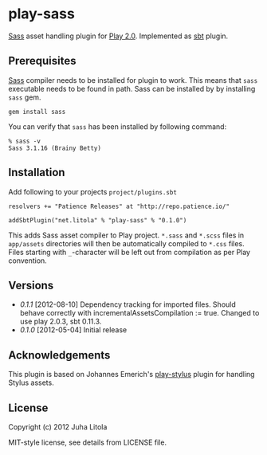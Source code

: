 play-sass
=========

[Sass][sass] asset handling plugin for [Play 2.0][play]. Implemented as [sbt][sbt]
plugin.

Prerequisites
-------------

[Sass][sass] compiler needs to be installed for plugin to work. This means that `sass` executable
needs to be found in path. Sass can be installed by by installing `sass` gem.

    gem install sass

You can verify that `sass` has been installed by following command:

    % sass -v
    Sass 3.1.16 (Brainy Betty)


Installation
------------

Add following to your projects `project/plugins.sbt`

    resolvers += "Patience Releases" at "http://repo.patience.io/"

    addSbtPlugin("net.litola" % "play-sass" % "0.1.0")

This adds Sass asset compiler to Play project. `*.sass` and `*.scss` files in `app/assets` 
directories will then be automatically compiled to `*.css` files. Files starting with 
`_`-character will be left out from compilation as per Play convention.

Versions
--------

* *0.1.1* [2012-08-10] Dependency tracking for imported files. Should behave
	correctly with incrementalAssetsCompilation := true. Changed to use play 2.0.3, sbt 0.11.3.
* *0.1.0* [2012-05-04] Initial release

Acknowledgements
----------------

This plugin is based on Johannes Emerich's [play-stylus][play-stylus] plugin for handling 
Stylus assets.

License
-------

Copyright (c) 2012 Juha Litola

MIT-style license, see details from LICENSE file.

[sass]: http://sass-lang.com/
[play]: http://www.playframework.org/
[sbt]: https://github.com/harrah/xsbt
[play-stylus]: https://github.com/knuton/play-stylus
